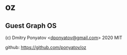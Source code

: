#  oz
## Guest Graph OS

(c) Dmitry Ponyatov <<dponyatov@gmail.com>> 2020 MIT

github: https://github.com/ponyatov/oz
